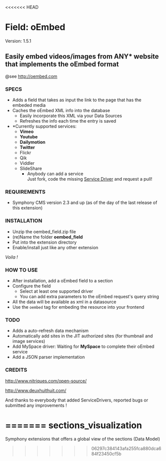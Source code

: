 <<<<<<< HEAD
# Field: oEmbed #

Version: 1.5.1

## Easily embed videos/images from ANY* website that implements the oEmbed format ##

@see <http://oembed.com>

### SPECS ###

- Adds a field that takes as input the link to the page that has the embeded media
- Caches the oEmbed XML info into the database
	- Easily incorporate this XML via your Data Sources
	- Refreshes the info each time the entry is saved
- *Currently supported services: 
	- **Vimeo**
	- **Youtube**
	- **Dailymotion**
	- **Twitter**
	- Flickr
	- Qik
	- Viddler
	- SlideShare
		- Anybody can add a service       
		  Just fork, code the missing [Service Driver](https://github.com/Solutions-Nitriques/oembed_field/blob/master/lib/class.serviceDriver.php) and request a pull!

### REQUIREMENTS ###

- Symphony CMS version 2.3 and up (as of the day of the last release of this extension)

### INSTALLATION ###

- Unzip the oembed_field.zip file
- (re)Name the folder **oembed_field**
- Put into the extension directory
- Enable/install just like any other extension

*Voila !*

### HOW TO USE ###

- After installation, add a oEmbed field to a section
- Configure the field
	- Select at least one supported driver
	- You can add extra parameters to the oEmbed request's query string
- All the data will be available as xml in a datasource
- Use the `oembed` tag for embeding the resource into your frontend

### TODO ###

- Adds a auto-refresh data mechanism
- Automatically add sites in the JIT authorized sites (for thumbnail and image services)
- Add MySpace driver: Waiting for **MySpace** to complete their oEmbed service
- Add a JSON parser implementation

### CREDITS ###

<http://www.nitriques.com/open-source/>

<http://www.deuxhuithuit.com/>

And thanks to everybody that added ServiceDrivers, reported bugs or submitted any improvements !


=======
sections_visualization
======================

Symphony extensions that offers a global view of the sections (Data Model)
>>>>>>> 06297c384143afa255fca880dca684f23450cf5b
